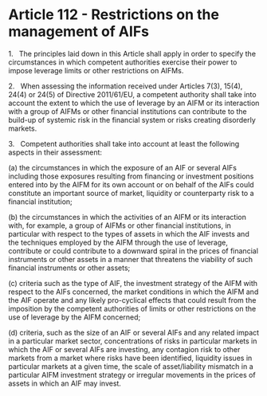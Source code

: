 # Article 112 - Restrictions on the management of AIFs


1.   The principles laid down in this Article shall apply in order to specify the circumstances in which competent authorities exercise their power to impose leverage limits or other restrictions on AIFMs.

2.   When assessing the information received under Articles 7(3), 15(4), 24(4) or 24(5) of Directive 2011/61/EU, a competent authority shall take into account the extent to which the use of leverage by an AIFM or its interaction with a group of AIFMs or other financial institutions can contribute to the build-up of systemic risk in the financial system or risks creating disorderly markets.

3.   Competent authorities shall take into account at least the following aspects in their assessment:

(a) the circumstances in which the exposure of an AIF or several AIFs including those exposures resulting from financing or investment positions entered into by the AIFM for its own account or on behalf of the AIFs could constitute an important source of market, liquidity or counterparty risk to a financial institution;

(b) the circumstances in which the activities of an AIFM or its interaction with, for example, a group of AIFMs or other financial institutions, in particular with respect to the types of assets in which the AIF invests and the techniques employed by the AIFM through the use of leverage, contribute or could contribute to a downward spiral in the prices of financial instruments or other assets in a manner that threatens the viability of such financial instruments or other assets;

(c) criteria such as the type of AIF, the investment strategy of the AIFM with respect to the AIFs concerned, the market conditions in which the AIFM and the AIF operate and any likely pro-cyclical effects that could result from the imposition by the competent authorities of limits or other restrictions on the use of leverage by the AIFM concerned;

(d) criteria, such as the size of an AIF or several AIFs and any related impact in a particular market sector, concentrations of risks in particular markets in which the AIF or several AIFs are investing, any contagion risk to other markets from a market where risks have been identified, liquidity issues in particular markets at a given time, the scale of asset/liability mismatch in a particular AIFM investment strategy or irregular movements in the prices of assets in which an AIF may invest.
